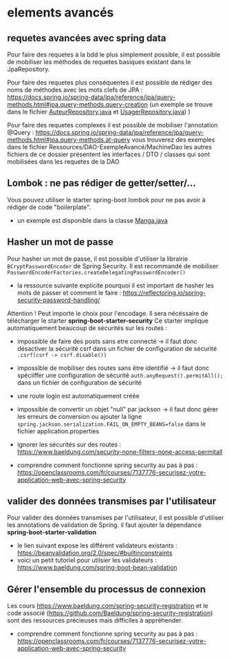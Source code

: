 # elements avancés

## requetes avancées avec spring data
Pour faire des requetes à la bdd le plus simplement possible, il est possible de mobiliser les méthodes de requetes basiques existant dans le JpaRepository.

Pour faire des requetes plus conséquentes il est possible de rédiger des noms de méthodes avec les mots clefs de JPA : https://docs.spring.io/spring-data/jpa/reference/jpa/query-methods.html#jpa.query-methods.query-creation  (un exemple se trouve dans le fichier [AuteurRepository.java](src/main/java/fr/uha/serfa/lpdaoo25/BiblioTook/repository/Auteur.java) et [UsagerRepository.java](src/main/java/fr/uha/serfa/lpdaoo25/BiblioTook/repository/Usager.java)) )

Pour faire des requetes complexes il est possible de mobiliser l'annotation @Query : https://docs.spring.io/spring-data/jpa/reference/jpa/query-methods.html#jpa.query-methods.at-query vous trouverez des exemples dans le fichier Ressources/DAO-ExempleAvancé/MachineDao  les autres fichiers de ce dossier
présentent les interfaces / DTO / classes qui sont mobilisées dans les requetes de la DAO


## Lombok : ne pas rédiger de getter/setter/...

Vous pouvez utiliser le starter spring-boot lombok pour ne pas avoir à rédiger de code "boilerplate". 
- un exemple est disponible dans la classe [Manga.java](src/main/java/fr/uha/serfa/lpdaoo25/BiblioTook/model/Manga.java)


## Hasher un mot de passe

Pour hasher un mot de passe, il est possible d'utiliser la librairie `BCryptPasswordEncoder` de Spring Security.
Il est recommandé de mobiliser `PasswordEncoderFactories.createDelegatingPasswordEncoder()`
- la ressource suivante explicite pourquoi il est important de hasher les mots de passer et comment le faire : https://reflectoring.io/spring-security-password-handling/

Attention ! Peut importe le choix pour l'encodage. Il sera nécéssaire de télécharger le starter **spring-boot-starter-security**
Ce starter implique automatiquement beaucoup de sécurités sur les routes : 
- impossible de faire des posts sans etre connecté -> il faut donc désactiver la sécurité csrf dans un fichier de configuration de sécurité `                .csrf(csrf -> csrf.disable())`
- impossible de mobiliser des routes sans être identifié -> il faut donc spéciiffer une configuration de sécurité `auth.anyRequest().permitAll();` dans un fichier de configuration de sécurité
- une route login est automatiquement créée 
- impossible de convertir un objet "null" par jackson  -> il faut donc gérer les erreurs de conversion ou ajouter la ligne `spring.jackson.serialization.FAIL_ON_EMPTY_BEANS=false` dans le fichier application.properties

- ignorer les sécurités sur des routes : https://www.baeldung.com/security-none-filters-none-access-permitall
- comprendre comment fonctionne spring security au pas à pas : https://openclassrooms.com/fr/courses/7137776-securisez-votre-application-web-avec-spring-security

## valider des données transmises par l'utilisateur

Pour valider des données transmises par l'utilisateur, il est possible d'utiliser les annotations de validation de Spring.
il faut ajouter la dépendance **spring-boot-starter-validation**
- le lien suivant expose les différent validateurs existants :  https://beanvalidation.org/2.0/spec/#builtinconstraints
- voici un petit tutoriel pour utilsier les validateurs : https://www.baeldung.com/spring-boot-bean-validation


## Gérer l'ensemble du processus de connexion
Les cours https://www.baeldung.com/spring-security-registration  et le code associé (https://github.com/Baeldung/spring-security-registration) 
sont des ressources précieuses mais difficiles à appréhender. 
- comprendre comment fonctionne spring security au pas à pas : https://openclassrooms.com/fr/courses/7137776-securisez-votre-application-web-avec-spring-security
